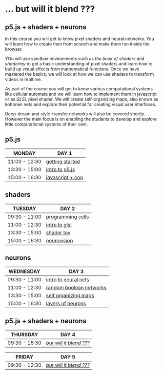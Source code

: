 
# ... but will it blend ???
## p5.js + shaders + neurons

In this course you will get to know pixel shaders and neural networks.
You will learn how to create then from scratch and make them run inside the browser.

YOu will use sandbox environments such as *the book of shaders* and *shadertoy* to get a  basic understanding of pixel shaders and learn how to build up visual effects from  mathematical functions. Once we have mastered the basics, we will look at how we can use shaders to transform videos in realtime.

As part of the course you will get to know various computational systems like cellular  automata and we will learn how to implement them in javascript or as *GLSL* pixel shader. We will create self-organizing maps, also known as kohonen nets and explore their potential for creating visual user interfaces.                                        

Deep-dream and style-transfer networks will also be covered shortly.
However the main focus is on enabling the students to develop and explore little computational systems of their own.                                                  

## p5.js

| MONDAY          | DAY 1                                              |
|-----------------|----------------------------------------------------|
| 11:00 - 12:30   | [getting started](bwib-1/bwib-1-1)                 |
| 13:30 - 15:00   | [intro to p5.js](bwib-1/bwib-1-2)                  |  
| 15:00 - 16:30   | [javascript + oop](bwib-1/bwib-1-3)                |

## shaders

| TUESDAY         | DAY 2                                              |
|-----------------|----------------------------------------------------|
| 09:30 - 11:00   | [programming cells](bwib-2/bwib-2-1)               |
| 11:00 - 12:30   | [intro to glsl](bwib-2/bwib-2-2)                   |
| 13:30 - 15:00   | [shader toy](bwib-2/bwib-2-3)                      |
| 15:00 - 16:30   | [neurovision](bwib-2/bwib-2-4)                     |

## neurons

| WEDNESDAY       | DAY 3                                              |
|-----------------|----------------------------------------------------|
| 09:30 - 11:00   | [intro to neural nets](bwib-3/bwib-3-1)            |
| 11:00 - 12:30   | [random boolean networks](bwib-3/bwib-3-2)         |
| 13:30 - 15:00   | [self organizing maps](bwib-3/bwib-3-3)            |
| 15:00 - 16:30   | [layers of neurons](bwib-3/bwib-3-4)               |

## p5.js + shaders + neurons

| THURSDAY        | DAY 4                                              |
|-----------------|----------------------------------------------------|
| 09:30 - 16:30   | *[but will it blend ???](bwib4)*                   |


| FRIDAY          | DAY 5                                              | 
|-----------------|----------------------------------------------------|
| 09:30 - 12:30   | *[but will it blend ???](bwib-5)*                  |

